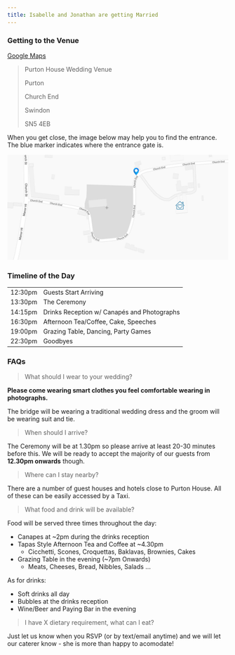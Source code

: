 ```yaml
---
title: Isabelle and Jonathan are getting Married
---
```


### Getting to the Venue

[Google Maps](https://goo.gl/maps/nhjSGWoMXedWPJGTA)

> Purton House Wedding Venue
> 
> Purton
>
> Church End
> 
> Swindon
>
> SN5 4EB

When you get close, the image below may help you to find the entrance.
The blue marker indicates where the entrance gate is.

![directions to purton house](/img/directions.png)

### Timeline of the Day

| | |
|--|--|
| 12:30pm | Guests Start Arriving |
| 13:30pm | The Ceremony          |
| 14:15pm | Drinks Reception w/ Canapés and Photographs |
| 16:30pm | Afternoon Tea/Coffee, Cake, Speeches |
| 19:00pm | Grazing Table, Dancing, Party Games |
| 22:30pm | Goodbyes |

### FAQs

> What should I wear to your wedding?

**Please come wearing smart clothes you feel comfortable wearing in
photographs.** 

The bridge will be wearing a traditional wedding dress and
the groom will be wearing suit and tie.

> When should I arrive?

The Ceremony will be at 1.30pm so please arrive at least 20-30 minutes
before this. We will be ready to accept the majority of our guests from
**12.30pm onwards** though.

> Where can I stay nearby?

There are a number of guest houses and hotels close to Purton House. All
of these can be easily accessed by a Taxi.

> What food and drink will be available?

Food will be served three times throughout the day:
- Canapes at \~2pm during the drinks reception
- Tapas Style Afternoon Tea and Coffee at \~4.30pm
    - Cicchetti, Scones, Croquettas, Baklavas, Brownies, Cakes
- Grazing Table in the evening (\~7pm Onwards)
    - Meats, Cheeses, Bread, Nibbles, Salads ...

As for drinks:
- Soft drinks all day
- Bubbles at the drinks reception
- Wine/Beer and Paying Bar in the evening

> I have X dietary requirement, what can I eat?

Just let us know when you RSVP (or by text/email anytime) and we will
let our caterer know - she is more than happy to acomodate! 
